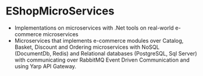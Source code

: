 # EShopMicroServices
- Implementations on microservices with .Net tools on real-world e-commerce microservices
- Microservices that implements e-commerce modules over Catalog, Basket, Discount and Ordering microservices with NoSQL (DocumentDb, Redis) and Relational databases (PostgreSQL, Sql Server) with communicating over RabbitMQ Event Driven Communication and using Yarp API Gateway.
